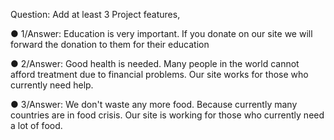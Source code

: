 Question: Add at least 3 Project features,

● 1/Answer: Education is very important. If you donate on our site we will forward the donation to them for their education

● 2/Answer: Good health is needed. Many people in the world cannot afford treatment due to financial problems. Our site works for those who currently need help.

● 3/Answer: We don't waste any more food. Because currently many countries are in food crisis. Our site is working for those who currently need a lot of food.